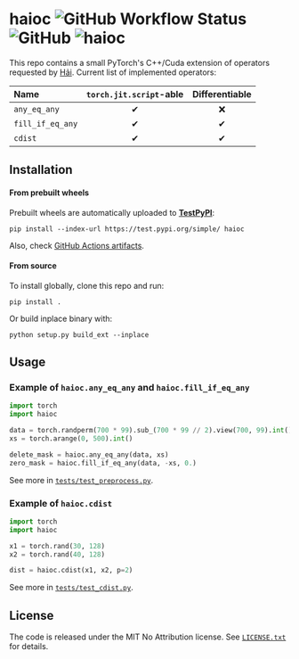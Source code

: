 haioc ![GitHub Workflow Status](https://img.shields.io/github/actions/workflow/status/inspiros/haioc/build_wheels.yml) ![GitHub](https://img.shields.io/github/license/inspiros/haioc) ![haioc](https://img.shields.io/badge/%C4%91mm-h%E1%BB%8Dc%20v%E1%BB%ABa%20th%C3%B4i-red)
======

This repo contains a small PyTorch's C++/Cuda extension of operators requested by [Hải](https://github.com/hocdot).
Current list of implemented operators:

| Name             | `torch.jit.script`-able | Differentiable |
|:-----------------|:-----------------------:|:--------------:|
| `any_eq_any`     |            ✔            |       ❌        |
| `fill_if_eq_any` |            ✔            |       ✔        |
| `cdist`          |            ✔            |       ✔        |

## Installation

#### From prebuilt wheels

Prebuilt wheels are automatically uploaded to [**TestPyPI**](https://test.pypi.org/project/haioc):

```
pip install --index-url https://test.pypi.org/simple/ haioc
```

Also, check [GitHub Actions artifacts](https://github.com/inspiros/haioc/actions).

#### From source

To install globally, clone this repo and run:

```
pip install .
```

Or build inplace binary with:

```
python setup.py build_ext --inplace
```

## Usage

### Example of `haioc.any_eq_any` and `haioc.fill_if_eq_any`

```python
import torch
import haioc

data = torch.randperm(700 * 99).sub_(700 * 99 // 2).view(700, 99).int()
xs = torch.arange(0, 500).int()

delete_mask = haioc.any_eq_any(data, xs)
zero_mask = haioc.fill_if_eq_any(data, -xs, 0.)
```

See more in [`tests/test_preprocess.py`](tests/test_preprocess.py).

### Example of `haioc.cdist`

```python
import torch
import haioc

x1 = torch.rand(30, 128)
x2 = torch.rand(40, 128)

dist = haioc.cdist(x1, x2, p=2)
```

See more in [`tests/test_cdist.py`](tests/test_cdist.py).

## License

The code is released under the MIT No Attribution license. See [`LICENSE.txt`](LICENSE.txt) for details.
